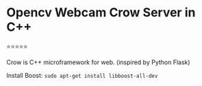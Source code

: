 # Opencv Webcam Crow Server in C++
:star::star::star::star::star:

Crow is C++ microframework for web. (inspired by Python Flask)

Install Boost: `sudo apt-get install libboost-all-dev`
